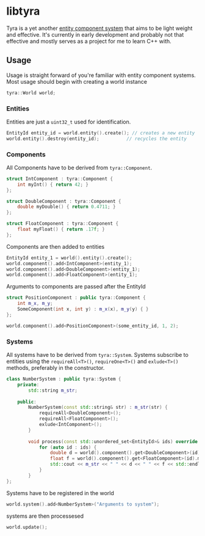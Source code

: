 # libtyra

Tyra is a yet another [entity component system](https://en.wikipedia.org/wiki/Entity_component_system) that aims to be light weight and effective. It's currently in early development and probably not that effective and mostly serves as a project for me to learn C++ with.


## Usage

Usage is straight forward of you're familiar with entity component systems. Most usage should begin with creating a world instance

```c++
tyra::World world;
```


### Entities

Entities are just a `uint32_t` used for identification.

```c++
EntityId entity_id = world.entity().create(); // creates a new entity
world.entity().destroy(entity_id);			// recycles the entity
```


### Components

All Components have to be derived from `tyra::Component`.

```c++
struct IntComponent : tyra::Component {
	int myInt() { return 42; }
};

struct DoubleComponent : tyra::Component {
	double myDouble() { return 0.4711; }
};

struct FloatComponent : tyra::Component {
	float myFloat() { return .17f; }
};
```

Components are then added to entities

```c++
EntityId entity_1 = world().entity().create();
world.component().add<IntComponent>(entity_1);
world.component().add<DoubleComponent>(entity_1);
world.component().add<FloatComponent>(entity_1);
```

Arguments to components are passed after the EntityId

```c++
struct PositionComponent : public tyra::Component {
	int m_x, m_y;	
	SomeComponent(int x, int y) : m_x(x), m_y(y) { }
};

world.component().add<PositionComponent>(some_entity_id, 1, 2);
```

### Systems

All systems have to be derived from `tyra::System`. Systems subscribe to entities using the `requireAll<T>()`, `requireOne<T>()` and `exlude<T>()` methods, preferably in the constructor.

```c++
class NumberSystem : public tyra::System {
	private:
    	std::string m_str;
        
	public:
		NumberSystem(const std::string& str) : m_str(str) {
        	requireAll<DoubleComponent>();
            requireAll<FloatComponent>();
            exlude<IntComponent>();
        }
        
        void process(const std::unordered_set<EntityId>& ids) override {
            for (auto id : ids) {
                double d = world().component().get<DoubleComponent>(id).myDouble();
                float f = world().component().get<FloatComponent>(id).myFloat();
                std::cout << m_str << " " << d << " " << f << std::endl;
            }
        }
};
```

Systems have to be registered in the world

```c++
world.system().add<NumberSystem>("Arguments to system");
```

systems are then processesed

```c++
world.update();
